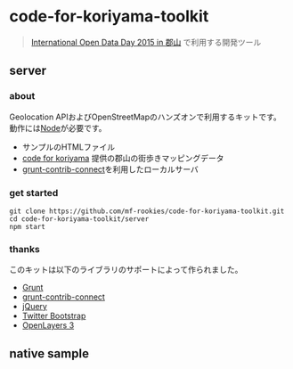 # code-for-koriyama-toolkit

> [International Open Data Day 2015 in 郡山](https://codeforkoriyama.doorkeeper.jp/events/20212) で利用する開発ツール

## server

### about

Geolocation APIおよびOpenStreetMapのハンズオンで利用するキットです。
動作には[Node](http://nodejs.org/)が必要です。

- サンプルのHTMLファイル
- [code for koriyama](http://koriyama.io/) 提供の郡山の街歩きマッピングデータ
- [grunt-contrib-connect](https://github.com/gruntjs/grunt-contrib-connect)を利用したローカルサーバ

### get started

```shell
git clone https://github.com/mf-rookies/code-for-koriyama-toolkit.git
cd code-for-koriyama-toolkit/server
npm start
```

### thanks

このキットは以下のライブラリのサポートによって作られました。

- [Grunt](http://gruntjs.com/)
- [grunt-contrib-connect](https://github.com/gruntjs/grunt-contrib-connect)
- [jQuery](http://jquery.com/)
- [Twitter Bootstrap](http://getbootstrap.com/)
- [OpenLayers 3](http://openlayers.org/)

## native sample
